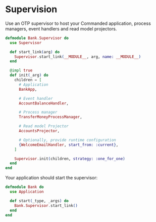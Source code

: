 # Supervision

Use an OTP supervisor to host your Commanded application, process managers, event handlers and read model projectors.

```elixir
defmodule Bank.Supervisor do
  use Supervisor

  def start_link(arg) do
    Supervisor.start_link(__MODULE__, arg, name: __MODULE__)
  end

  @impl true
  def init(_arg) do
    children = [
      # Application
      BankApp,

      # Event handler
      AccountBalanceHandler,

      # Process manager
      TransferMoneyProcessManager,

      # Read model Projector
      AccountsProjector,

      # Optionally, provide runtime configuration
      {WelcomeEmailHandler, start_from: :current},
    ]

    Supervisor.init(children, strategy: :one_for_one)
  end
end
```

Your application should start the supervisor:

```elixir
defmodule Bank do
  use Application

  def start(_type, _args) do
    Bank.Supervisor.start_link()
  end
end
```
